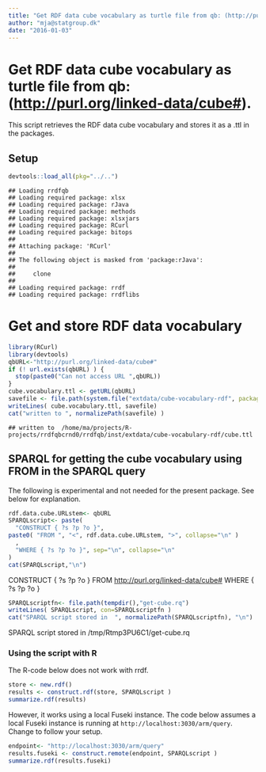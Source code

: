 ```yaml
---
title: "Get RDF data cube vocabulary as turtle file from qb: (http://purl.org/linked-data/cube#)"
author: "mja@statgroup.dk"
date: "2016-01-03"
---
```


# Get RDF data cube vocabulary as turtle file from qb: (http://purl.org/linked-data/cube#).

This script retrieves the RDF data cube vocabulary and stores it as a .ttl in the packages.

## Setup 

```r
devtools::load_all(pkg="../..")
```

```
## Loading rrdfqb
## Loading required package: xlsx
## Loading required package: rJava
## Loading required package: methods
## Loading required package: xlsxjars
## Loading required package: RCurl
## Loading required package: bitops
## 
## Attaching package: 'RCurl'
## 
## The following object is masked from 'package:rJava':
## 
##     clone
## 
## Loading required package: rrdf
## Loading required package: rrdflibs
```

# Get and store RDF data vocabulary


```r
library(RCurl)
library(devtools)
qbURL<-"http://purl.org/linked-data/cube#"
if (! url.exists(qbURL) ) {
  stop(paste0("Can not access URL ",qbURL))
}
cube.vocabulary.ttl <- getURL(qbURL)
savefile <- file.path(system.file("extdata/cube-vocabulary-rdf", package="rrdfqb"), "cube.ttl" )
writeLines( cube.vocabulary.ttl, savefile)
cat("written to ", normalizePath(savefile) )
```

```
## written to  /home/ma/projects/R-projects/rrdfqbcrnd0/rrdfqb/inst/extdata/cube-vocabulary-rdf/cube.ttl
```

## SPARQL for getting the cube vocabulary using FROM in the SPARQL query 

The following is experimental and not needed for the present
package. See below for explanation.


```r
rdf.data.cube.URLstem<- qbURL
SPARQLscript<- paste(
  "CONSTRUCT { ?s ?p ?o }",
paste0( "FROM ", "<", rdf.data.cube.URLstem, ">", collapse="\n" )
  ,
  "WHERE { ?s ?p ?o }", sep="\n", collapse="\n"
)
cat(SPARQLscript,"\n")
```

CONSTRUCT { ?s ?p ?o }
FROM <http://purl.org/linked-data/cube#>
WHERE { ?s ?p ?o } 

```r
SPARQLscriptfn<- file.path(tempdir(),"get-cube.rq")
writeLines( SPARQLscript, con=SPARQLscriptfn )
cat("SPARQL script stored in  ", normalizePath(SPARQLscriptfn), "\n")
```

SPARQL script stored in   /tmp/Rtmp3PU6C1/get-cube.rq 

### Using the script with R
The R-code below does not work with rrdf.


```r
store <- new.rdf()
results <- construct.rdf(store, SPARQLscript )
summarize.rdf(results)
```

However, it works using a local Fuseki instance. 
The code below assumes a local Fuseki instance is running at `http://localhost:3030/arm/query`.
Change to follow your setup.

```r
endpoint<- "http://localhost:3030/arm/query"
results.fuseki <- construct.remote(endpoint, SPARQLscript )
summarize.rdf(results.fuseki)
```
